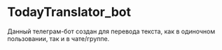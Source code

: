 # TodayTranslator_bot
Данный телеграм-бот создан для перевода текста, как в одиночном пользовании, так и в чате/группе. 
